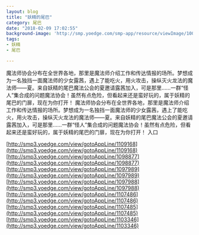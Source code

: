 ```yaml
---
layout: blog
title: "妖精的尾巴"
category: 尾巴
date: "2018-02-09 17:02:55"
background-image: 'http://smp.yoedge.com/smp-app/resource/viewImage/1000281appline.png'
tags:
- 妖精
- 尾巴

---
```

魔法师协会分布在全世界各地，那里是魔法师介绍工作和传达情报的场所。梦想成为一名独挡一面魔法师的少女露茜，遇上了能吃火，用火攻击，操纵灭火龙法的魔法师——夏。来自妖精的尾巴魔法公会的夏邀请露茜加入，可是那里……一群“怪人”集合成的问题魔法协会！虽然有点危险，但看起来还是蛮好玩的，属于妖精的尾巴的门扉，现在为你打开！
魔法师协会分布在全世界各地，那里是魔法师介绍工作和传达情报的场所。梦想成为一名独挡一面魔法师的少女露茜，遇上了能吃火，用火攻击，操纵灭火龙法的魔法师——夏。来自妖精的尾巴魔法公会的夏邀请露茜加入，可是那里……一群“怪人”集合成的问题魔法协会！虽然有点危险，但看起来还是蛮好玩的，属于妖精的尾巴的门扉，现在为你打开！
入口

[http://smp3.yoedge.com/view/gotoAppLine/1109168](http://smp3.yoedge.com/view/gotoAppLine/1109168)
[http://smp3.yoedge.com/view/gotoAppLine/1098877](http://smp3.yoedge.com/view/gotoAppLine/1098877)
[http://smp3.yoedge.com/view/gotoAppLine/1097989](http://smp3.yoedge.com/view/gotoAppLine/1097989)
[http://smp3.yoedge.com/view/gotoAppLine/1097988](http://smp3.yoedge.com/view/gotoAppLine/1097988)
[http://smp3.yoedge.com/view/gotoAppLine/1107486](http://smp3.yoedge.com/view/gotoAppLine/1107486)
[http://smp3.yoedge.com/view/gotoAppLine/1107485](http://smp3.yoedge.com/view/gotoAppLine/1107485)
[http://smp3.yoedge.com/view/gotoAppLine/1103346](http://smp3.yoedge.com/view/gotoAppLine/1103346)

        
